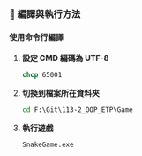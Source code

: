 
### 🚀 編譯與執行方法

#### 使用命令行編譯

1. **設定 CMD 編碼為 UTF-8**
   ```cmd
   chcp 65001
   ```

2. **切換到檔案所在資料夾**
   ```cmd
   cd F:\Git\113-2_OOP_ETP\Game
   ```
   
3. **執行遊戲**
   ```cmd
   SnakeGame.exe
   ```
